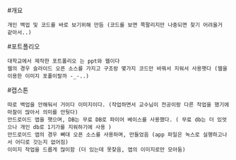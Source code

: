 #개요
   
    개인 백업 및 코드를 바로 보기위해 만듬 (코드를 보면 쪽팔리지만 나중되면 찾기 어려울거 같아서..)

#포트폴리오 
    
    대학교에서 제작한 포트폴리오 는 ppt와 웹이다
    웹의 경우 슬라이드 오픈 소스를 가지고 구조랑 몇가지 코드만 바꿔서 지워서 사용햇다 (웹을 이용한 이미지 포폴이랄까 -_-..)

#캡스톤
    
    따로 백업을 안해둬서 거이다 이미지이다. (작업하면서 교수님이 전공이랑 다른 작업을 했기에 마찰이 많아서 의미를 안둿다)
    안드로이드 앱을 햇으며, DB는 무료 DB로 파이어 베이스를 사용했다. ( 무료 db는 더 있엇으나 개인 db로 1기가를 지워하기에 사용 )
    안드로이드 앱의 경우 뼈대 오픈 소스를 사용하며, 만들었음 (app 파일은 녹스로 실행하고나서 어디로 갓는지 없어짐)
    이미지 작업을 드릅게 많이함 (더 있는데 못찾음, 앱의 이미지로만 모아둠)
